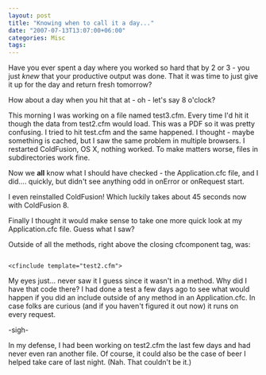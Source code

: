 ```yaml
---
layout: post
title: "Knowing when to call it a day..."
date: "2007-07-13T13:07:00+06:00"
categories: Misc 
tags: 
---
```


Have you ever spent a day where you worked so hard that by 2 or 3 - you just <i>knew</i> that your productive output was done. That it was time to just give it up for the day and return fresh tomorrow?

How about a day when you hit that at - oh - let's say 8 o'clock?

This morning I was working on a file named test3.cfm. Every time I'd hit it though the data from test2.cfm would load. This was a PDF so it was pretty confusing. I tried to hit test.cfm and the same happened. I thought - maybe something is cached, but I saw the same problem in multiple browsers. I restarted ColdFusion, OS X, nothing worked. To make matters worse, files in subdirectories work fine.

Now we <b>all</b> know what I should have checked - the Application.cfc file, and I did.... quickly, but didn't see anything odd in onError or onRequest start.

I even reinstalled ColdFusion! Which luckily takes about 45 seconds now with ColdFusion 8.

Finally I thought it would make sense to take one more quick look at my Application.cfc file. Guess what I saw?

Outside of all the methods, right above the closing cfcomponent tag, was:

<code>
&lt;cfinclude template="test2.cfm"&gt;
</code>

My eyes just... never saw it I guess since it wasn't in a method. Why did I have that code there? I had done a test a few days ago to see what would happen if you did an include outside of any method in an Application.cfc. In case folks are curious (and if you haven't figured it out now) it runs on every request. 

-sigh-

In my defense, I had been working on test2.cfm the last few days and had never even ran another file. Of course, it could also be the case of beer I helped take care of last night. (Nah. That couldn't be it.)
